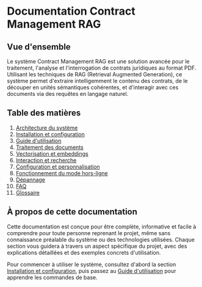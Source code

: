 # Documentation Contract Management RAG

## Vue d'ensemble

Le système Contract Management RAG est une solution avancée pour le traitement, l'analyse et l'interrogation de contrats juridiques au format PDF. Utilisant les techniques de RAG (Retrieval Augmented Generation), ce système permet d'extraire intelligemment le contenu des contrats, de le découper en unités sémantiques cohérentes, et d'interagir avec ces documents via des requêtes en langage naturel.

## Table des matières

1. [Architecture du système](architecture.md)
2. [Installation et configuration](installation.md)
3. [Guide d'utilisation](utilisation.md)
4. [Traitement des documents](traitement_documents.md)
5. [Vectorisation et embeddings](vectorisation.md)
6. [Interaction et recherche](interaction.md)
7. [Configuration et personnalisation](configuration.md)
8. [Fonctionnement du mode hors-ligne](mode_hors_ligne.md)
9. [Dépannage](depannage.md)
10. [FAQ](faq.md)
11. [Glossaire](glossaire.md)

## À propos de cette documentation

Cette documentation est conçue pour être complète, informative et facile à comprendre pour toute personne reprenant le projet, même sans connaissance préalable du système ou des technologies utilisées. Chaque section vous guidera à travers un aspect spécifique du projet, avec des explications détaillées et des exemples concrets d'utilisation.

Pour commencer à utiliser le système, consultez d'abord la section [Installation et configuration](installation.md), puis passez au [Guide d'utilisation](utilisation.md) pour apprendre les commandes de base. 